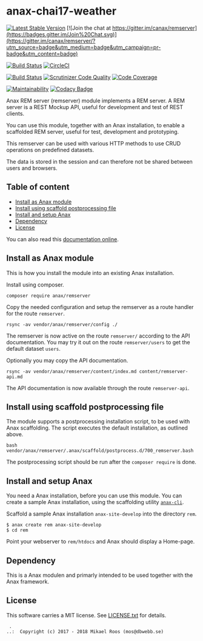 anax-chai17-weather
==================================

[![Latest Stable Version](https://poser.pugx.org/anax/remserver/v/stable)](https://packagist.org/packages/anax/remserver)
[![Join the chat at https://gitter.im/canax/remserver](https://badges.gitter.im/Join%20Chat.svg)](https://gitter.im/canax/remserver/?utm_source=badge&utm_medium=badge&utm_campaign=pr-badge&utm_content=badge)

[![Build Status](https://travis-ci.org/canax/remserver.svg?branch=master)](https://travis-ci.org/canax/remserver)
[![CircleCI](https://circleci.com/gh/canax/remserver.svg?style=svg)](https://circleci.com/gh/canax/remserver)

[![Build Status](https://scrutinizer-ci.com/g/canax/remserver/badges/build.png?b=master)](https://scrutinizer-ci.com/g/canax/remserver/build-status/master)
[![Scrutinizer Code Quality](https://scrutinizer-ci.com/g/canax/remserver/badges/quality-score.png?b=master)](https://scrutinizer-ci.com/g/canax/remserver/?branch=master)
[![Code Coverage](https://scrutinizer-ci.com/g/canax/remserver/badges/coverage.png?b=master)](https://scrutinizer-ci.com/g/canax/remserver/?branch=master)

[![Maintainability](https://api.codeclimate.com/v1/badges/47f7756bad18e2afbd71/maintainability)](https://codeclimate.com/github/canax/remserver/maintainability)
[![Codacy Badge](https://api.codacy.com/project/badge/Grade/2ee155e2516f42f3b76533bc667b6d01)](https://www.codacy.com/app/mosbth/remserver?utm_source=github.com&amp;utm_medium=referral&amp;utm_content=canax/remserver&amp;utm_campaign=Badge_Grade)

Anax REM server (remserver) module implements a REM server. A REM server is a REST Mockup API, useful for development and test of REST clients.

You can use this module, together with an Anax installation, to enable a scaffolded REM server, useful for test, development and prototyping.

This remserver can be used with various HTTP methods to use CRUD operations on predefined datasets.

The data is stored in the session and can therefore not be shared between users and browsers.



Table of content
------------------------------------

* [Install as Anax module](#Install-as-Anax-module)
* [Install using scaffold postprocessing file](#Install-using-scaffold-postprocessing-file)
* [Install and setup Anax](#Install-and-setup-Anax)
* [Dependency](#Dependency)
* [License](#License)

You can also read this [documentation online](https://canax.github.io/remserver/).



Install as Anax module
------------------------------------

This is how you install the module into an existing Anax installation.

Install using composer.

```
composer require anax/remserver
```

Copy the needed configuration and setup the remserver as a route handler for the route `remserver`.

```
rsync -av vendor/anax/remserver/config ./
```

The remserver is now active on the route `remserver/` according to the API documentation. You may try it out on the route `remserver/users` to get the default dataset `users`.

Optionally you may copy the API documentation.

```
rsync -av vendor/anax/remserver/content/index.md content/remserver-api.md
```

The API documentation is now available through the route `remserver-api`.



Install using scaffold postprocessing file
------------------------------------

The module supports a postprocessing installation script, to be used with Anax scaffolding. The script executes the default installation, as outlined above.

```text
bash vendor/anax/remserver/.anax/scaffold/postprocess.d/700_remserver.bash
```

The postprocessing script should be run after the `composer require` is done.



Install and setup Anax
------------------------------------

You need a Anax installation, before you can use this module. You can create a sample Anax installation, using the scaffolding utility [`anax-cli`](https://github.com/canax/anax-cli).

Scaffold a sample Anax installation `anax-site-develop` into the directory `rem`.

```
$ anax create rem anax-site-develop
$ cd rem
```

Point your webserver to `rem/htdocs` and Anax should display a Home-page.



Dependency
------------------

This is a Anax modulen and primarly intended to be used together with the Anax framework.



License
------------------

This software carries a MIT license. See [LICENSE.txt](LICENSE.txt) for details.



```
 .  
..:  Copyright (c) 2017 - 2018 Mikael Roos (mos@dbwebb.se)
```

